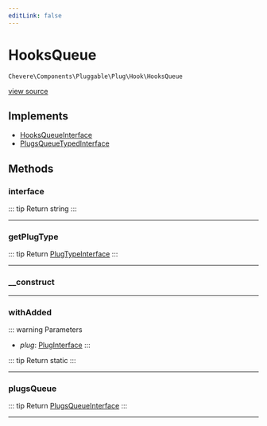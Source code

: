 ```yaml
---
editLink: false
---
```


# HooksQueue

`Chevere\Components\Pluggable\Plug\Hook\HooksQueue`

[view source](https://github.com/chevere/chevere/blob/main/src/Chevere/Components/Pluggable/Plug/Hook/HooksQueue.php)

## Implements

- [HooksQueueInterface](../../../../Interfaces/Pluggable/Plug/Hook/HooksQueueInterface.md)
- [PlugsQueueTypedInterface](../../../../Interfaces/Pluggable/PlugsQueueTypedInterface.md)

## Methods

### interface

::: tip Return
string
:::

---

### getPlugType

::: tip Return
[PlugTypeInterface](../../../../Interfaces/Pluggable/PlugTypeInterface.md)
:::

---

### __construct

---

### withAdded

::: warning Parameters
- *plug*: [PlugInterface](../../../../Interfaces/Pluggable/PlugInterface.md)
:::

::: tip Return
static
:::

---

### plugsQueue

::: tip Return
[PlugsQueueInterface](../../../../Interfaces/Pluggable/PlugsQueueInterface.md)
:::

---
